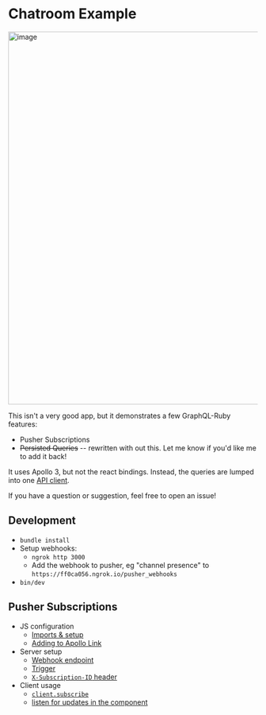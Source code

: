 # Chatroom Example

<img width="751" alt="image" src="https://user-images.githubusercontent.com/2231765/229505934-5dcf8ed0-b878-4783-83c8-126676ddc21e.png">

This isn't a very good app, but it demonstrates a few GraphQL-Ruby features:

- Pusher Subscriptions
- ~~Persisted Queries~~ -- rewritten with out this. Let me know if you'd like me to add it back!

It uses Apollo 3, but not the react bindings. Instead, the queries are lumped into one [API client](https://github.com/rmosolgo/graphql-ruby-chatroom-example/blob/master/app/javascript/Api.js).

If you have a question or suggestion, feel free to open an issue!

## Development

- `bundle install`
- Setup webhooks:
  - `ngrok http 3000`
  - Add the webhook to pusher, eg "channel presence" to `https://ff0ca056.ngrok.io/pusher_webhooks`
- `bin/dev`

## Pusher Subscriptions

- JS configuration
  - [Imports & setup](https://github.com/rmosolgo/graphql-ruby-chatroom-example/blob/master/app/javascript/GraphQLClient.js#L1-L4)
  - [Adding to Apollo Link](https://github.com/rmosolgo/graphql-ruby-chatroom-example/blob/master/app/javascript/GraphQLClient.js#L34)
- Server setup
  - [Webhook endpoint](https://github.com/rmosolgo/graphql-ruby-chatroom-example/blob/master/config/routes.rb#L13)
  - [Trigger](https://github.com/rmosolgo/graphql-ruby-chatroom-example/blob/master/app/graphql/mutations/post_message.rb#L22-L23)
  - [`X-Subscription-ID` header](https://github.com/rmosolgo/graphql-ruby-chatroom-example/blob/master/app/controllers/graphql_controller.rb#L16-L18)
- Client usage
  - [`client.subscribe`](https://github.com/rmosolgo/graphql-ruby-chatroom-example/blob/master/app/javascript/Api.js#L36-L39)
  - [listen for updates in the component](https://github.com/rmosolgo/graphql-ruby-chatroom-example/blob/master/app/javascript/App.js#L173-L186)
